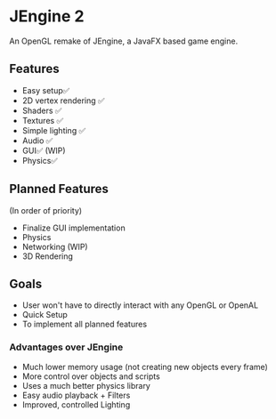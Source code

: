 # JEngine 2
An OpenGL remake of JEngine, a JavaFX based game engine.

## Features
- Easy setup✅
- 2D vertex rendering ✅
- Shaders ✅
- Textures ✅
- Simple lighting ✅
- Audio ✅
- GUI✅ (WIP)
- Physics✅

## Planned Features
(In order of priority)
- Finalize GUI implementation
- Physics
- Networking (WIP)
- 3D Rendering

## Goals
- User won't have to directly interact with any OpenGL or OpenAL
- Quick Setup
- To implement all planned features

### Advantages over JEngine
- Much lower memory usage (not creating new objects every frame)
- More control over objects and scripts
- Uses a much better physics library
- Easy audio playback + Filters
- Improved, controlled Lighting